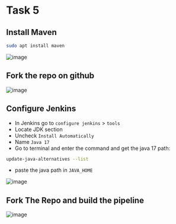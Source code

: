 # Task 5

## Install Maven
```bash
sudo apt install maven
```
![image](https://github.com/user-attachments/assets/a1c7b760-d02d-403d-8213-48898f1ce463)

## Fork the repo on github

![image](https://github.com/user-attachments/assets/f18f17ad-42e9-4512-a746-3614c7721fff)

## Configure Jenkins
 - In Jenkins go to `configure jenkins` > `tools`
 - Locate JDK section
 - Uncheck `Install Automatically`
 - Name `Java 17`
 - Go to terminal and enter the command and get the java 17 path:

```bash
update-java-alternatives --list 
```

 - paste the java path in `JAVA_HOME`

![image](https://github.com/user-attachments/assets/e71ecf62-8ba8-4cf5-8cd5-1ef1e1cb694e)

## Fork The Repo and build the pipeline
![image](https://github.com/user-attachments/assets/f2e44ee3-189b-47cf-9a10-c1d205661051)